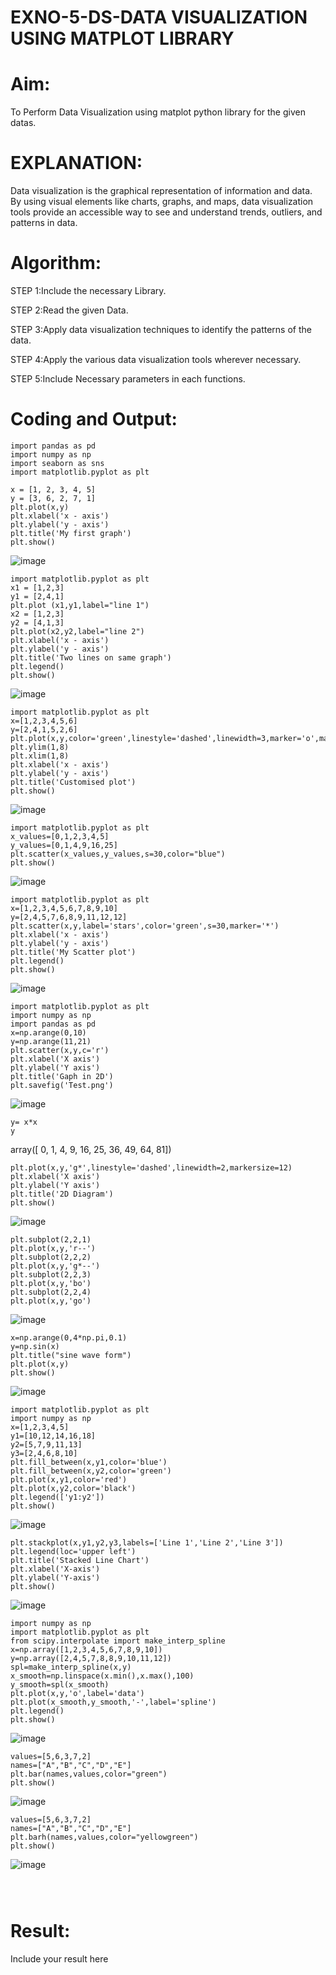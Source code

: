 # EXNO-5-DS-DATA VISUALIZATION USING MATPLOT LIBRARY

# Aim:
  To Perform Data Visualization using matplot python library for the given datas.

# EXPLANATION:
Data visualization is the graphical representation of information and data. By using visual elements like charts, graphs, and maps, data visualization tools provide an accessible way to see and understand trends, outliers, and patterns in data.

# Algorithm:
STEP 1:Include the necessary Library.

STEP 2:Read the given Data.

STEP 3:Apply data visualization techniques to identify the patterns of the data.

STEP 4:Apply the various data visualization tools wherever necessary.

STEP 5:Include Necessary parameters in each functions.

# Coding and Output:
```
import pandas as pd
import numpy as np
import seaborn as sns
import matplotlib.pyplot as plt

x = [1, 2, 3, 4, 5]
y = [3, 6, 2, 7, 1]
plt.plot(x,y)
plt.xlabel('x - axis')
plt.ylabel('y - axis')
plt.title('My first graph')
plt.show()
```
![image](https://github.com/user-attachments/assets/cd181963-6164-48d6-9c24-42d6dfa8b0b6)
```
import matplotlib.pyplot as plt
x1 = [1,2,3]
y1 = [2,4,1]
plt.plot (x1,y1,label="line 1")
x2 = [1,2,3]
y2 = [4,1,3]
plt.plot(x2,y2,label="line 2")
plt.xlabel('x - axis')
plt.ylabel('y - axis')
plt.title('Two lines on same graph')
plt.legend()
plt.show()
```
![image](https://github.com/user-attachments/assets/2e29bb20-8de7-4fbd-967e-019a59dce958)
```
import matplotlib.pyplot as plt
x=[1,2,3,4,5,6]
y=[2,4,1,5,2,6]
plt.plot(x,y,color='green',linestyle='dashed',linewidth=3,marker='o',markerfacecolor='blue',markersize=12)
plt.ylim(1,8)
plt.xlim(1,8)
plt.xlabel('x - axis')
plt.ylabel('y - axis')
plt.title('Customised plot')
plt.show()
```
![image](https://github.com/user-attachments/assets/e7024e05-673a-4127-bdea-917f8348abda)


```
import matplotlib.pyplot as plt
x_values=[0,1,2,3,4,5]
y_values=[0,1,4,9,16,25]
plt.scatter(x_values,y_values,s=30,color="blue")
plt.show()
```
![image](https://github.com/user-attachments/assets/5c0a0ca4-3199-4d3d-8450-dd278318b5ee)
```
import matplotlib.pyplot as plt
x=[1,2,3,4,5,6,7,8,9,10]
y=[2,4,5,7,6,8,9,11,12,12]
plt.scatter(x,y,label='stars',color='green',s=30,marker='*')
plt.xlabel('x - axis')
plt.ylabel('y - axis')
plt.title('My Scatter plot')
plt.legend()
plt.show()
```
![image](https://github.com/user-attachments/assets/22e4d8f4-4e84-4dad-901c-21049e2581e2)

```
import matplotlib.pyplot as plt
import numpy as np
import pandas as pd
x=np.arange(0,10)
y=np.arange(11,21)
plt.scatter(x,y,c='r')
plt.xlabel('X axis')
plt.ylabel('Y axis')
plt.title('Gaph in 2D')
plt.savefig('Test.png')
```
![image](https://github.com/user-attachments/assets/4998d3a1-bab3-478b-b9d3-ff2128e9b957)



```
y= x*x
y
```
array([ 0,  1,  4,  9, 16, 25, 36, 49, 64, 81])
```
plt.plot(x,y,'g*',linestyle='dashed',linewidth=2,markersize=12)
plt.xlabel('X axis')
plt.ylabel('Y axis')
plt.title('2D Diagram')
plt.show()
```
![image](https://github.com/user-attachments/assets/8d2e06a9-ab46-4ab8-9594-e3de3f70c3de)

```
plt.subplot(2,2,1)
plt.plot(x,y,'r--')
plt.subplot(2,2,2)
plt.plot(x,y,'g*--')
plt.subplot(2,2,3)
plt.plot(x,y,'bo')
plt.subplot(2,2,4)
plt.plot(x,y,'go')
```
![image](https://github.com/user-attachments/assets/9af4abf1-4b03-4952-8377-9b6202f9478a)


```
x=np.arange(0,4*np.pi,0.1)
y=np.sin(x)
plt.title("sine wave form")
plt.plot(x,y)
plt.show()
```
![image](https://github.com/user-attachments/assets/e14ca029-d30b-4413-9905-e05836392773)

```
import matplotlib.pyplot as plt
import numpy as np
x=[1,2,3,4,5]
y1=[10,12,14,16,18]
y2=[5,7,9,11,13]
y3=[2,4,6,8,10]
plt.fill_between(x,y1,color='blue')
plt.fill_between(x,y2,color='green')
plt.plot(x,y1,color='red')
plt.plot(x,y2,color='black')
plt.legend(['y1:y2'])
plt.show()
```
![image](https://github.com/user-attachments/assets/c6cd71b0-3d31-4d59-903d-c0aab607931a)

```
plt.stackplot(x,y1,y2,y3,labels=['Line 1','Line 2','Line 3'])
plt.legend(loc='upper left')
plt.title('Stacked Line Chart')
plt.xlabel('X-axis')
plt.ylabel('Y-axis')
plt.show()
```
![image](https://github.com/user-attachments/assets/afc0f766-cd9b-4496-97e5-6e7e86ac7cc3)

```
import numpy as np
import matplotlib.pyplot as plt
from scipy.interpolate import make_interp_spline
x=np.array([1,2,3,4,5,6,7,8,9,10])
y=np.array([2,4,5,7,8,8,9,10,11,12])
spl=make_interp_spline(x,y)
x_smooth=np.linspace(x.min(),x.max(),100)
y_smooth=spl(x_smooth)
plt.plot(x,y,'o',label='data')
plt.plot(x_smooth,y_smooth,'-',label='spline')
plt.legend()
plt.show()
```
![image](https://github.com/user-attachments/assets/8bd08b5f-193e-4d17-8183-049533588ed7)

```
values=[5,6,3,7,2]
names=["A","B","C","D","E"]
plt.bar(names,values,color="green")
plt.show()
```
![image](https://github.com/user-attachments/assets/7933483e-946f-46da-8b1f-2a9e69610c9e)

```
values=[5,6,3,7,2]
names=["A","B","C","D","E"]
plt.barh(names,values,color="yellowgreen")
plt.show()
```

![image](https://github.com/user-attachments/assets/3d4d2fce-7acd-4dd5-995b-32184833dabc)

```



```





 

# Result:
 Include your result here
